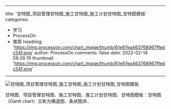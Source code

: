
---
title: '甘特图_项目管理甘特图_施工甘特图_施工计划甘特图_甘特图模板'
categories: 
 - 学习
 - ProcessOn
 - 推荐
headimg: 'https://img.processon.com/chart_image/thumb/61e97ea463768967ffedc54f.png'
author: ProcessOn
comments: false
date: 2022-02-14 08:26:19
thumbnail: 'https://img.processon.com/chart_image/thumb/61e97ea463768967ffedc54f.png'
---

<div>   
<img class="thumb" alt="甘特图_项目管理甘特图_施工甘特图_施工计划甘特图_甘特图模板" src="https://img.processon.com/chart_image/thumb/61e97ea463768967ffedc54f.png" referrerpolicy="no-referrer">
<p>甘特图、项目管理甘特图、施工甘特图、施工计划甘特图、甘特图模板：甘特图（Gantt chart）又称为横道图、条状图(B..</p>  
</div>
            